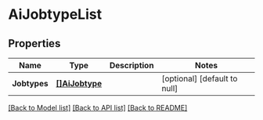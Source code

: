 # AiJobtypeList

## Properties
Name | Type | Description | Notes
------------ | ------------- | ------------- | -------------
**Jobtypes** | [**[]AiJobtype**](AiJobtype.md) |  | [optional] [default to null]

[[Back to Model list]](../README.md#documentation-for-models) [[Back to API list]](../README.md#documentation-for-api-endpoints) [[Back to README]](../README.md)

